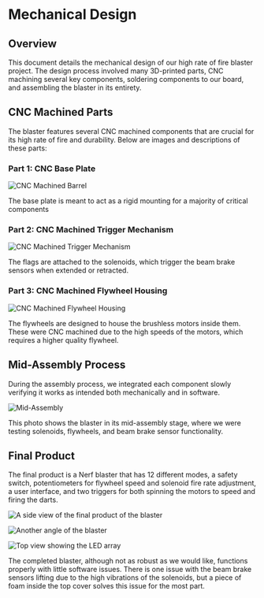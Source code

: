 ﻿


# Mechanical Design 

## Overview

This document details the mechanical design of our high rate of fire  blaster project. The design process involved many 3D-printed parts, CNC machining several key components, soldering components to our board, and assembling the blaster in its entirety.


## CNC Machined Parts

The blaster features several CNC machined components that are crucial for its high rate of fire and durability. Below are images and descriptions of these parts:

### Part 1: CNC Base Plate

![CNC Machined Barrel](C:\Users\andyr\OneDrive\Documents\GitHub\ME507-Term-Project\Term_Project\Core\Src\photos\base_plate.jpg)

The base plate is meant to act as a rigid mounting for a majority of critical components

### Part 2: CNC Machined Trigger Mechanism

![CNC Machined Trigger Mechanism](C:\Users\andyr\OneDrive\Documents\GitHub\ME507-Term-Project\Term_Project\Core\Src\photos\flags.jpg)

The flags are attached to the solenoids, which trigger the beam brake sensors when extended or retracted.

### Part 3: CNC Machined Flywheel Housing

![CNC Machined Flywheel Housing](C:\Users\andyr\OneDrive\Documents\GitHub\ME507-Term-Project\Term_Project\Core\Src\photos\flywheels.jpg)

The flywheels are designed to house the brushless motors inside them. These were CNC machined due to the high speeds of the motors, which requires a higher quality flywheel.


## Mid-Assembly Process

During the assembly process, we integrated each component slowly verifying it works as intended both mechanically and in software.

![Mid-Assembly](C:\Users\andyr\OneDrive\Documents\GitHub\ME507-Term-Project\Term_Project\Core\Src\photos\prototype.jpg)

This photo shows the blaster in its mid-assembly stage, where we were testing solenoids, flywheels, and beam brake sensor functionality.

## Final Product

The final product is a Nerf blaster that has 12 different modes, a safety switch, potentiometers for flywheel speed and solenoid fire rate adjustment, a user interface, and two triggers for both spinning the motors to speed and firing the darts.

![A side view of the final product of the blaster](C:\Users\andyr\OneDrive\Documents\GitHub\ME507-Term-Project\Term_Project\Core\Src\photos\side_view.jpg)

![Another angle of the blaster](C:\Users\andyr\OneDrive\Documents\GitHub\ME507-Term-Project\Term_Project\Core\Src\photos\back_view.jpg)

![Top view showing the LED array](C:\Users\andyr\OneDrive\Documents\GitHub\ME507-Term-Project\Term_Project\Core\Src\photos\top_view.jpg)

The completed blaster, although not as robust as we would like, functions properly with little software issues. There is one issue with the beam brake sensors lifting due to the high vibrations of the solenoids, but a piece of foam inside the top cover solves this issue for the most part.



